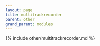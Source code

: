 ```yaml
---
layout: page
title: multitrackrecorder
parent: other
grand_parent: modules
---
```


{% include other/multitrackrecorder.md %}
